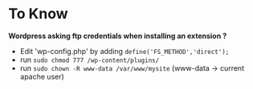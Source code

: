 # To Know

**Wordpress asking ftp credentials when installing an extension ?**
- Edit 'wp-config.php' by adding `define('FS_METHOD','direct');`
- run `sudo chmod 777 /wp-content/plugins/`
- run `sudo chown -R www-data /var/www/mysite` (www-data -> current apache user)